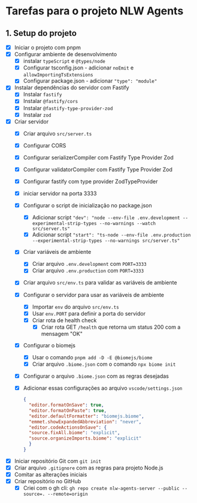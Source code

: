 # Tarefas para o projeto NLW Agents

## 1. Setup do projeto

- [x] Iniciar o projeto com pnpm
- [x] Configurar ambiente de desenvolvimento
  - [x] instalar `typeScript` e `@types/node`
  - [x] Configurar tsconfig.json - adicionar `noEmit` e `allowImportingTsExtensions`
  - [x] Configurar package.json - adicionar `"type": "module"`
- [x] Instalar dependências do servidor com Fastify
  - [x] Instalar `fastify`
  - [x] Instalar `@fastify/cors`
  - [x] Instalar `@fastify-type-provider-zod`
  - [x] Instalar `zod`
- [x] Criar servidor
  - [x] Criar arquivo `src/server.ts`
  - [x] Configurar CORS
  - [x] Configurar serializerCompiler com Fastify Type Provider Zod
  - [x] Configurar validatorCompiler com Fastify Type Provider Zod
  - [x] Configurar fastify com type provider ZodTypeProvider
  - [x] iniciar servidor na porta 3333
  - [x] Configurar o script de inicialização no package.json
    - [x] Adicionar script `"dev": "node --env-file .env.development --experimental-strip-types --no-warnings --watch src/server.ts"`
    - [x] Adicionar script `"start": "ts-node --env-file .env.production --experimental-strip-types --no-warnings src/server.ts"`
  - [x] Criar variáveis de ambiente
    - [x] Criar arquivo `.env.development` com `PORT=3333`
    - [x] Criar arquivo `.env.production` com `PORT=3333`
  - [x] Criar arquivo `src/env.ts` para validar as variáveis de ambiente
  - [x] Configurar o servidor para usar as variáveis de ambiente
    - [x] Importar `env` do arquivo `src/env.ts`
    - [x] Usar `env.PORT` para definir a porta do servidor
    - [x] Criar rota de health check
      - [x] Criar rota GET `/health` que retorna um status 200 com a mensagem "OK"
  - [x] Configurar o biomejs
    - [x] Usar o comando `pnpm add -D -E @biomejs/biome`
    - [x] Criar arquivo `.biome.json` com o comando `npx biome init`
  - [x] Configurar o arquivo `.biome.json` com as regras desejadas
  - [x] Adicionar essas configurações ao arquivo `vscode/settings.json`

    ```json
    {
      "editor.formatOnSave": true,
      "editor.formatOnPaste": true,
      "editor.defaultFormatter": "biomejs.biome",
      "emmet.showExpandedAbbreviation": "never",
      "editor.codeActionsOnSave": {
      "source.fixAll.biome": "explicit",
      "source.organizeImports.biome": "explicit"
      }
    }
    ```

- [x] Iniciar repositório Git com `git init`
- [x] Criar arquivo `.gitignore` com as regras para projeto Node.js
- [x] Comitar as alterações iniciais
- [x] Criar repositório no GitHub
  - [x] Criei com o gh cli: `gh repo create nlw-agents-server --public --source=. --remote=origin`